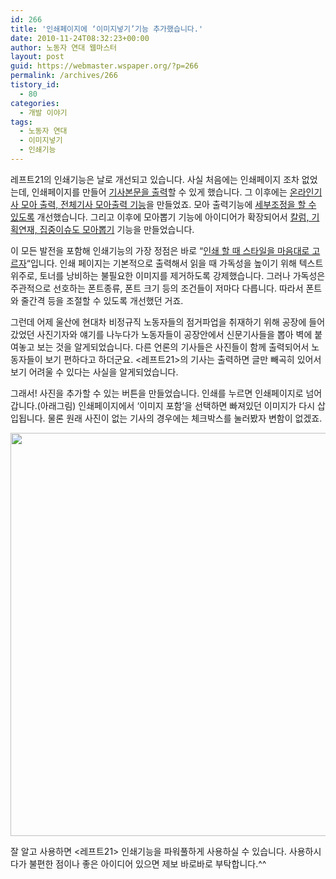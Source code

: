 ```yaml
---
id: 266
title: '인쇄페이지에 ‘이미지넣기’기능 추가했습니다.'
date: 2010-11-24T08:32:23+00:00
author: 노동자 연대 웹마스터
layout: post
guid: https://webmaster.wspaper.org/?p=266
permalink: /archives/266
tistory_id:
  - 80
categories:
  - 개발 이야기
tags:
  - 노동자 연대
  - 이미지넣기
  - 인쇄기능
---
```

레프트21의 인쇄기능은 날로 개선되고 있습니다. 사실 처음에는 인쇄페이지 조차 없었는데, 인쇄페이지를 만들어 <a target="_blank" href="https://webmaster.wspaper.org/entry/%EC%9E%90%EB%8F%99-%EC%A0%80%EC%9E%A5-%EB%AC%B8%EC%84%9C">기사본문을 출력</a>할 수 있게 했습니다. 그 이후에는 <a target="_blank" href="https://webmaster.wspaper.org/entry/%EC%98%A8%EB%9D%BC%EC%9D%B8%EA%B8%B0%EC%82%AC-%EC%A0%84%EC%B2%B4%EA%B8%B0%EC%82%AC-%EC%B6%9C%EB%A0%A5%EA%B8%B0%EB%8A%A5-%EC%B6%94%EA%B0%80">온라인기사 모아 출력, 전체기사 모아출력 기능</a>을 만들었죠. 모아 출력기능에 <a target="_blank" href="https://webmaster.wspaper.org/entry/%EA%B8%B0%EC%82%AC%EB%A5%BC-%EC%84%A0%ED%83%9D%ED%95%B4%EC%84%9C-%EC%9D%B8%EC%87%84%ED%95%98%EB%8A%94-%EA%B8%B0%EB%8A%A5-%EC%B6%94%EA%B0%80">세부조정을 할 수 있도록</a> 개선했습니다. 그리고 이후에 모아뽑기 기능에 아이디어가 확장되어서 <a target="_blank" href="https://webmaster.wspaper.org/entry/%EC%B9%BC%EB%9F%BC%EA%B8%B0%ED%9A%8D%EC%97%B0%EC%9E%AC%EC%A7%91%EC%A4%91%EC%9D%B4%EC%8A%88-%EB%AA%A8%EC%95%84%EC%84%9C-%EB%BD%91%EA%B8%B0">칼럼, 기획연재, 집중이슈도 모아뽑기</a> 기능을 만들었습니다.

이 모든 발전을 포함해 인쇄기능의 가장 정점은 바로 “<a target="_blank" href="https://webmaster.wspaper.org/entry/%EC%9D%B8%EC%87%84%ED%95%A0-%EB%95%8C-%EC%8A%A4%ED%83%80%EC%9D%BC%EC%9D%84-%EB%A7%88%EC%9D%8C%EB%8C%80%EB%A1%9C-%EA%B3%A0%EB%A5%B4%EC%9E%90">인쇄 할 때 스타일을 마음대로 고르자</a>“입니다. 인쇄 페이지는 기본적으로 출력해서 읽을 때 가독성을 높이기 위해 텍스트 위주로, 토너를 낭비하는 불필요한 이미지를 제거하도록 강제했습니다. 그러나 가독성은 주관적으로 선호하는 폰트종류, 폰트 크기 등의 조건들이 저마다 다릅니다. 따라서 폰트와 줄간격 등을 조절할 수 있도록 개선했던 거죠.

그런데 어제 울산에 현대차 비정규직 노동자들의 점거파업을 취재하기 위해 공장에 들어갔었던 사진기자와 얘기를 나누다가 노동자들이 공장안에서 신문기사들을 뽑아 벽에 붙여놓고 보는 것을 알게되었습니다. 다른 언론의 기사들은 사진들이 함께 출력되어서 노동자들이 보기 편하다고 하더군요. <레프트21>의 기사는 출력하면 글만 빼곡히 있어서 보기 어려울 수 있다는 사실을 알게되었습니다.

그래서! 사진을 추가할 수 있는 버튼을 만들었습니다. 인쇄를 누르면 인쇄페이지로 넘어갑니다.(아래그림) 인쇄페이지에서 ‘이미지 포함’을 선택하면 빠져있던 이미지가 다시 삽입됩니다. 물론 원래 사진이 없는 기사의 경우에는 체크박스를 눌러봤자 변함이 없겠죠.

<img src="https://webmaster.wspaper.org/wp-content/uploads/1/cfile1.uf.112446474D0847901F7461.jpg" class="aligncenter" width="580" height="645" alt="" />

잘 알고 사용하면 <레프트21> 인쇄기능을 파워풀하게 사용하실 수 있습니다. 사용하시다가 불편한 점이나 좋은 아이디어 있으면 제보 바로바로 부탁합니다.^^
